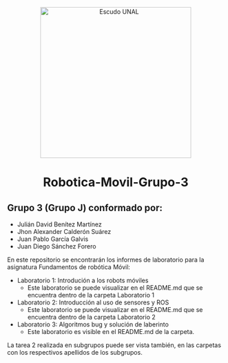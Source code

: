<div align="center">
<picture>
    <source srcset="https://imgur.com/5bYAzsb.png" media="(prefers-color-scheme: dark)">
    <source srcset="https://imgur.com/Os03JoE.png" media="(prefers-color-scheme: light)">
    <img src="https://imgur.com/Os03JoE.png" alt="Escudo UNAL" width="350px">
</picture>

# Robotica-Movil-Grupo-3
</div>

## Grupo 3 (Grupo J) conformado por:
- Julián David Benítez Martínez
- Jhon Alexander Calderón Suárez
- Juan Pablo García Galvis
- Juan Diego Sánchez Forero

En este repositorio se encontrarán los informes de laboratorio para la asignatura Fundamentos de robótica Móvil:
- Laboratorio 1: Introdución a los robots móviles
  - Este laboratorio se puede visualizar en el README.md que se encuentra dentro de la carpeta Laboratorio 1
- Laboratorio 2: Introducción al uso de sensores y ROS
  - Este laboratorio se puede visualizar en el README.md que se encuentra dentro de la carpeta Laboratorio 2
- Laboratorio 3: Algoritmos bug y solución de laberinto
  - Este laboratorio es visible en el README.md de la carpeta.

La tarea 2 realizada en subgrupos puede ser vista también, en las carpetas con los respectivos apellidos de los subgrupos.
